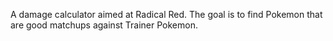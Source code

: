 A damage calculator aimed at Radical Red. The goal is to find Pokemon that are good matchups against Trainer Pokemon.
